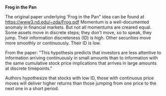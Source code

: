 **Frog in the Pan**


The original paper underlying 'Frog in the Pan" idea can be found at https://www3.nd.edu/~zda/Frog.pdf
Momentum is a well-documented anomaly in financial markets. But not all momentums are creared equal. Some assets move in discrete steps; they don't move, so to speak, they jump. Their information discreteness (ID) is high. Other securities move 
more smoothly or continuously. Their ID is low. 

From the paper: 
"This hypothesis predicts that investors are less attentive to information arriving continuously in small amounts than to information with the same cumulative stock price implications that arrives in large amounts at discrete timepoints."

Authors hypothesize that stocks with low ID, those with continuous price moves will deliver higher returns than those jumping from one price to the next one in a short period.
